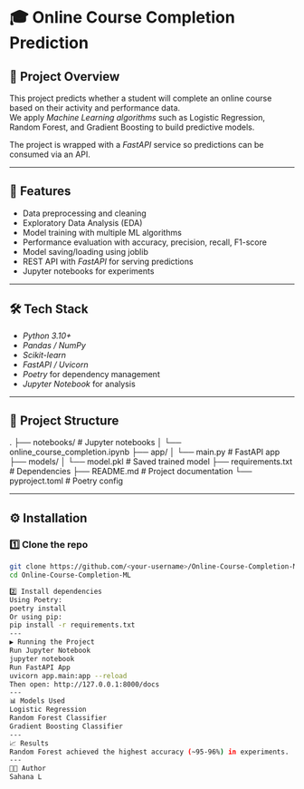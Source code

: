 # 🎓 Online Course Completion Prediction

## 📌 Project Overview 
This project predicts whether a student will complete an online course based on their activity and performance data.  
We apply *Machine Learning algorithms* such as Logistic Regression, Random Forest, and Gradient Boosting to build predictive models.

The project is wrapped with a *FastAPI* service so predictions can be consumed via an API.

---

## 🚀 Features
- Data preprocessing and cleaning
- Exploratory Data Analysis (EDA)
- Model training with multiple ML algorithms
- Performance evaluation with accuracy, precision, recall, F1-score
- Model saving/loading using joblib
- REST API with *FastAPI* for serving predictions
- Jupyter notebooks for experiments

---

## 🛠 Tech Stack
- *Python 3.10+*
- *Pandas / NumPy*
- *Scikit-learn*
- *FastAPI / Uvicorn*
- *Poetry* for dependency management
- *Jupyter Notebook* for analysis

---

## 📂 Project Structure

. ├── notebooks/                 # Jupyter notebooks │   └── online_course_completion.ipynb ├── app/ │   └── main.py                # FastAPI app ├── models/ │   └── model.pkl              # Saved trained model ├── requirements.txt           # Dependencies ├── README.md                  # Project documentation └── pyproject.toml             # Poetry config

---

## ⚙ Installation

### 1️⃣ Clone the repo
```bash
git clone https://github.com/<your-username>/Online-Course-Completion-ML.git
cd Online-Course-Completion-ML

2️⃣ Install dependencies
Using Poetry:
poetry install
Or using pip:
pip install -r requirements.txt
---
▶ Running the Project
Run Jupyter Notebook
jupyter notebook
Run FastAPI App
uvicorn app.main:app --reload
Then open: http://127.0.0.1:8000/docs
---
📊 Models Used
Logistic Regression
Random Forest Classifier
Gradient Boosting Classifier
---
📈 Results
Random Forest achieved the highest accuracy (~95-96%) in experiments.
---
🧑‍💻 Author
Sahana L
